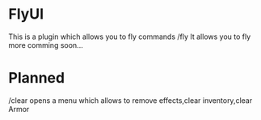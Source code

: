 # FlyUI
This is a plugin which allows you to fly 
commands
/fly It allows you to fly
more comming soon...
# Planned
/clear
opens a menu which allows to remove effects,clear inventory,clear Armor
